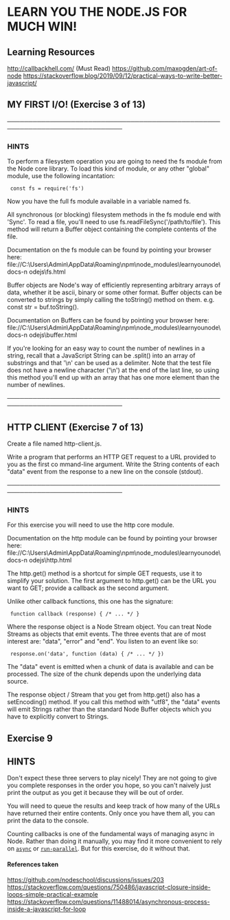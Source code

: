  # LEARN YOU THE NODE.JS FOR MUCH WIN!

 ## Learning Resources 
 http://callbackhell.com/ (Must Read)
 https://github.com/maxogden/art-of-node
 https://stackoverflow.blog/2019/09/12/practical-ways-to-write-better-javascript/


 ## MY FIRST I/O! (Exercise 3 of 13)
 ─────────────────────────────────────────────────────────────────────────────
 ### HINTS

  To perform a filesystem operation you are going to need the fs module from
  the Node core library. To load this kind of module, or any other "global"
  module, use the following incantation:

     const fs = require('fs')

  Now you have the full fs module available in a variable named fs.

  All synchronous (or blocking) filesystem methods in the fs module end with
  'Sync'. To read a file, you'll need to use
  fs.readFileSync('/path/to/file'). This method will return a Buffer object
  containing the complete contents of the file.

  Documentation on the fs module can be found by pointing your browser here:
  file://C:\Users\Admin\AppData\Roaming\npm\node_modules\learnyounode\docs-n
  odejs\fs.html

  Buffer objects are Node's way of efficiently representing arbitrary arrays
  of data, whether it be ascii, binary or some other format. Buffer objects
  can be converted to strings by simply calling the toString() method on
  them. e.g. const str = buf.toString().

  Documentation on Buffers can be found by pointing your browser here:
  file://C:\Users\Admin\AppData\Roaming\npm\node_modules\learnyounode\docs-n
  odejs\buffer.html

  If you're looking for an easy way to count the number of newlines in a
  string, recall that a JavaScript String can be .split() into an array of
  substrings and that '\n' can be used as a delimiter. Note that the test
  file does not have a newline character ('\n') at the end of the last line,
  so using this method you'll end up with an array that has one more element
  than the number of newlines.

 ─────────────────────────────────────────────────────────────────────────────  


 ## HTTP CLIENT (Exercise 7 of 13)

  Create a file named http-client.js.

  Write a program that performs an HTTP GET request to a URL provided to you
  as the first co mmand-line argument. Write the String contents of each  
  "data" event from the response to a new line on the console (stdout).  
   
 ─────────────────────────────────────────────────────────────────────────────  
   
 ### HINTS

  For this exercise you will need to use the http core module.

  Documentation on the http module can be found by pointing your browser
  here:
  file://C:\Users\Admin\AppData\Roaming\npm\node_modules\learnyounode\docs-n
  odejs\http.html

  The http.get() method is a shortcut for simple GET requests, use it to
  simplify your solution. The first argument to http.get() can be the URL
  you want to GET; provide a callback as the second argument.

  Unlike other callback functions, this one has the signature:

     function callback (response) { /* ... */ }

  Where the response object is a Node Stream object. You can treat Node
  Streams as objects that emit events. The three events that are of most
  interest are: "data", "error" and "end". You listen to an event like so:

     response.on('data', function (data) { /* ... */ })

  The "data" event is emitted when a chunk of data is available and can be
  processed. The size of the chunk depends upon the underlying data source.

  The response object / Stream that you get from http.get() also has a
  setEncoding() method. If you call this method with "utf8", the "data"
  events will emit Strings rather than the standard Node Buffer objects
  which you have to explicitly convert to Strings.

## Exercise 9
## HINTS

  Don't expect these three servers to play nicely! They are not going to
  give you complete responses in the order you hope, so you can't naively
  just print the output as you get it because they will be out of order.

  You will need to queue the results and keep track of how many of the URLs
  have returned their entire contents. Only once you have them all, you can
  print the data to the console.

  Counting callbacks is one of the fundamental ways of managing async in
  Node. Rather than doing it manually, you may find it more convenient to
  rely on [`async`](https://www.npmjs.com/package/async) or
  [`run-parallel`](https://www.npmjs.com/package/run-parallel). But for this
  exercise, do it without that.

#### References taken
https://github.com/nodeschool/discussions/issues/203
https://stackoverflow.com/questions/750486/javascript-closure-inside-loops-simple-practical-example
https://stackoverflow.com/questions/11488014/asynchronous-process-inside-a-javascript-for-loop